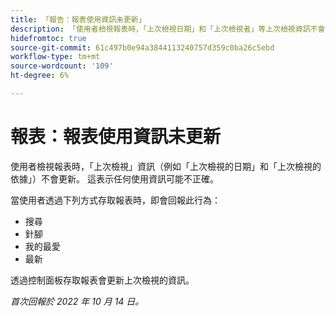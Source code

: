 ```yaml
---
title: 「報告：報表使用資訊未更新」
description: 「使用者檢視報表時，「上次檢視日期」和「上次檢視者」等上次檢視資訊不會更新。 這表示任何使用資訊都可能不正確。」
hidefromtoc: true
source-git-commit: 61c497b0e94a3844113240757d359c0ba26c5ebd
workflow-type: tm+mt
source-wordcount: '109'
ht-degree: 6%

---
```



# 報表：報表使用資訊未更新

使用者檢視報表時，「上次檢視」資訊（例如「上次檢視的日期」和「上次檢視的依據」）不會更新。 這表示任何使用資訊可能不正確。

當使用者透過下列方式存取報表時，即會回報此行為：

* 搜尋
* 針腳
* 我的最愛
* 最新

透過控制面板存取報表會更新上次檢視的資訊。

_首次回報於 2022 年 10 月 14 日。_

